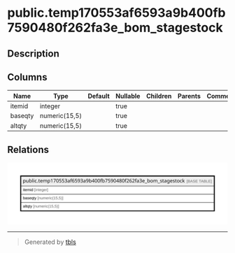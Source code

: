 # public.temp170553af6593a9b400fb7590480f262fa3e_bom_stagestock

## Description

## Columns

| Name | Type | Default | Nullable | Children | Parents | Comment |
| ---- | ---- | ------- | -------- | -------- | ------- | ------- |
| itemid | integer |  | true |  |  |  |
| baseqty | numeric(15,5) |  | true |  |  |  |
| altqty | numeric(15,5) |  | true |  |  |  |

## Relations

![er](public.temp170553af6593a9b400fb7590480f262fa3e_bom_stagestock.svg)

---

> Generated by [tbls](https://github.com/k1LoW/tbls)
